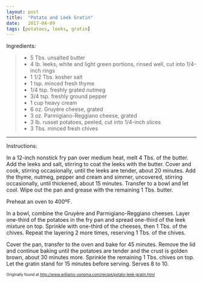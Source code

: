 ```yaml
---
layout: post
title:  "Potato and Leek Gratin"
date:   2017-04-09
tags: [potatoes, leeks, gratin]
---
```


Ingredients:

> * 5 Tbs. unsalted butter
> * 4 lb. leeks, white and light green portions, rinsed well, cut into 1/4-inch rings
> * 1 1/2 Tbs. kosher salt
> * 1 tsp. minced fresh thyme
> * 1/4 tsp. freshly grated nutmeg
> * 3/4 tsp. freshly ground pepper
> * 1 cup heavy cream
> * 6 oz. Gruyère cheese, grated
> * 3 oz. Parmigiano-Reggiano cheese, grated
> * 3 lb. russet potatoes, peeled, cut into 1/4-inch slices
> * 3 Tbs. minced fresh chives

---

Instructions:

In a 12-inch nonstick fry pan over medium heat, melt 4 Tbs. of the butter. Add the leeks and salt, stirring to coat the leeks with the butter. Cover and cook, stirring occasionally, until the leeks are tender, about 20 minutes. Add the thyme, nutmeg, pepper and cream and simmer, uncovered, stirring occasionally, until thickened, about 15 minutes. Transfer to a bowl and let cool. Wipe out the pan and grease with the remaining 1 Tbs. butter.

Preheat an oven to 400ºF.

In a bowl, combine the Gruyère and Parmigiano-Reggiano cheeses. Layer one-third of the potatoes in the fry pan and spread one-third of the leek mixture on top. Sprinkle with one-third of the cheeses, then 1 Tbs. of the chives. Repeat the layering 2 more times, reserving 1 Tbs. of the chives.

Cover the pan, transfer to the oven and bake for 45 minutes. Remove the lid and continue baking until the potatoes are tender and the crust is golden brown, about 30 minutes more. Sprinkle the remaining 1 Tbs. chives on top. Let the gratin stand for 15 minutes before serving. Serves 8 to 10.

<font size=1>Originally found at http://www.williams-sonoma.com/recipe/potato-leek-gratin.html
